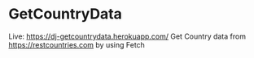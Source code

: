 # GetCountryData
Live: https://dj-getcountrydata.herokuapp.com/
Get Country data from https://restcountries.com by using Fetch
